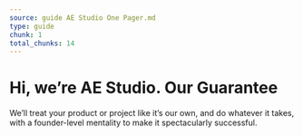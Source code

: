 ```yaml
---
source: guide AE Studio One Pager.md
type: guide
chunk: 1
total_chunks: 14
---
```


# Hi, we’re AE Studio. Our Guarantee

We’ll treat your product or project like it’s our own, and do whatever it takes, with a founder-level mentality to make it spectacularly successful.